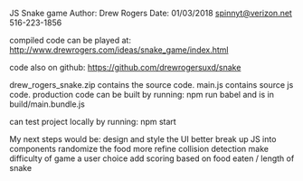 JS Snake game
Author: Drew Rogers
Date: 01/03/2018
spinnyt@verizon.net
516-223-1856

compiled code can be played at:
http://www.drewrogers.com/ideas/snake_game/index.html

code also on github:
https://github.com/drewrogersuxd/snake

drew_rogers_snake.zip contains the source code.
main.js contains source js code.
production code can be built by running:
npm run babel
and is in build/main.bundle.js

can test project locally by running:
npm start

My next steps would be:
design and style the UI better
break up JS into components
randomize the food more
refine collision detection
make difficulty of game a user choice
add scoring based on food eaten / length of snake